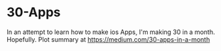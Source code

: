 30-Apps
=======

In an attempt to learn how to make ios Apps, I'm making 30 in a month. Hopefully. Plot summary at https://medium.com/30-apps-in-a-month
